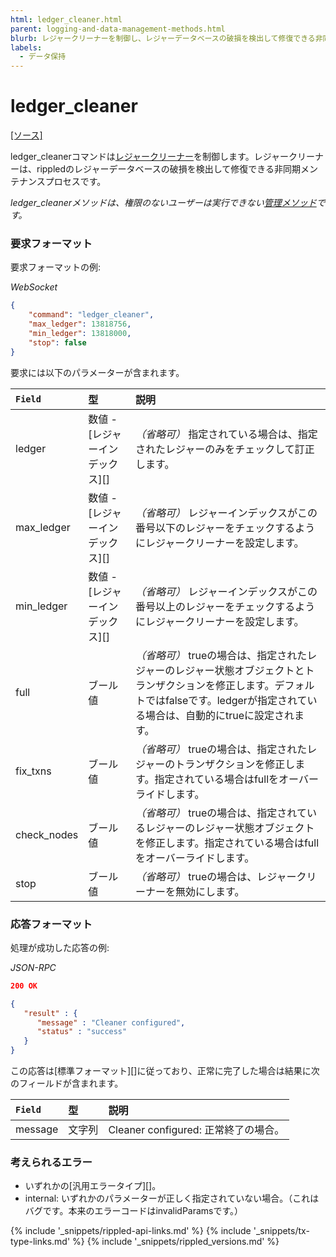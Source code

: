 ```yaml
---
html: ledger_cleaner.html
parent: logging-and-data-management-methods.html
blurb: レジャークリーナーを制御し、レジャーデータベースの破損を検出して修復できる非同期メンテナンスをする。
labels:
  - データ保持
---
```

# ledger_cleaner
[[ソース]](https://github.com/ripple/rippled/blob/df54b47cd0957a31837493cd69e4d9aade0b5055/src/ripple/rpc/handlers/LedgerCleaner.cpp "Source")

<span class="code-snippet">ledger_cleaner</span>コマンドは[レジャークリーナー](https://github.com/ripple/rippled/blob/f313caaa73b0ac89e793195dcc2a5001786f916f/src/ripple/app/ledger/README.md#the-ledger-cleaner)を制御します。レジャークリーナーは、<span class="code-snippet">rippled</span>のレジャーデータベースの破損を検出して修復できる非同期メンテナンスプロセスです。

_<span class="code-snippet">ledger_cleaner</span>メソッドは、権限のないユーザーは実行できない[管理メソッド](admin-api-methods.html)です。_

### 要求フォーマット
要求フォーマットの例:

<!-- MULTICODE_BLOCK_START -->

*WebSocket*

```json
{
    "command": "ledger_cleaner",
    "max_ledger": 13818756,
    "min_ledger": 13818000,
    "stop": false
}
```

<!-- MULTICODE_BLOCK_END -->

要求には以下のパラメーターが含まれます。

| `Field`       | 型                        | 説明                             |
|:--------------|:--------------------------|:---------------------------------|
| <span class="code-snippet">ledger</span> | 数値 - [レジャーインデックス][] | _（省略可）_ 指定されている場合は、指定されたレジャーのみをチェックして訂正します。 |
| <span class="code-snippet">max_ledger</span> | 数値 - [レジャーインデックス][] | _（省略可）_ レジャーインデックスがこの番号以下のレジャーをチェックするようにレジャークリーナーを設定します。 |
| <span class="code-snippet">min_ledger</span> | 数値 - [レジャーインデックス][] | _（省略可）_ レジャーインデックスがこの番号以上のレジャーをチェックするようにレジャークリーナーを設定します。 |
| <span class="code-snippet">full</span> | ブール値 | _（省略可）_ trueの場合は、指定されたレジャーのレジャー状態オブジェクトとトランザクションを修正します。デフォルトではfalseです。<span class="code-snippet">ledger</span>が指定されている場合は、自動的に<span class="code-snippet">true</span>に設定されます。 |
| <span class="code-snippet">fix_txns</span> | ブール値 | _（省略可）_ trueの場合は、指定されたレジャーのトランザクションを修正します。指定されている場合は<span class="code-snippet">full</span>をオーバーライドします。 |
| <span class="code-snippet">check_nodes</span> | ブール値 | _（省略可）_ trueの場合は、指定されているレジャーのレジャー状態オブジェクトを修正します。指定されている場合は<span class="code-snippet">full</span>をオーバーライドします。 |
| <span class="code-snippet">stop</span> | ブール値 | _（省略可）_ trueの場合は、レジャークリーナーを無効にします。 |

### 応答フォーマット

処理が成功した応答の例:

<!-- MULTICODE_BLOCK_START -->

*JSON-RPC*

```json
200 OK

{
   "result" : {
      "message" : "Cleaner configured",
      "status" : "success"
   }
}

```

<!-- MULTICODE_BLOCK_END -->

この応答は[標準フォーマット][]に従っており、正常に完了した場合は結果に次のフィールドが含まれます。

| `Field`   | 型     | 説明                             |
|:----------|:-------|:---------------------------------|
| <span class="code-snippet">message</span> | 文字列 | <span class="code-snippet">Cleaner configured</span>: 正常終了の場合。 |

### 考えられるエラー

* いずれかの[汎用エラータイプ][]。
* <span class="code-snippet">internal</span>: いずれかのパラメーターが正しく指定されていない場合。（これはバグです。本来のエラーコードは<span class="code-snippet">invalidParams</span>です。）

<!--{# common link defs #}-->
{% include '_snippets/rippled-api-links.md' %}
{% include '_snippets/tx-type-links.md' %}
{% include '_snippets/rippled_versions.md' %}
